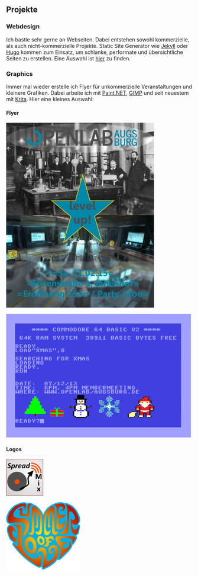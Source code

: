 ## Projekte

### Webdesign

Ich bastle sehr gerne an Webseiten. Dabei entstehen sowohl kommerzielle, als auch nicht-kommerzielle Projekte. Static Site Generator wie [Jekyll](https://jekyllrb.com/) oder [Hugo](https://gohugo.io/) kommen zum Einsatz, um schlanke, performate und übersichtliche Seiten zu erstellen. Eine Auswahl ist [hier](https://rohner.io/leistungen/) zu finden.

### Graphics

Immer mal wieder erstelle ich Flyer für unkommerzielle Veranstaltungen und kleinere Grafiken. Dabei arbeite ich mit [Paint.NET](http://www.getpaint.net), [GIMP](http://www.gimp.org) und seit neuestem mit [Krita](https://krita.org). Hier eine kleines Auswahl:

#### Flyer

![OpenLab Augsburg 2.0 Eröffnungsfeier](assets/images/ola2.0.jpg)

![OpenLab Augsburg Weihnachtsfeier 2013](assets/images/flyer_lab_v2.png)

#### Logos

![Spreadmix](assets/images/spreadmix_logo_small.png)

![Summer of Love](assets/images/sol_herz_final_small.png)
